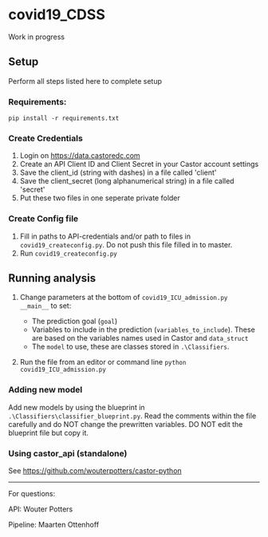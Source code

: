 # covid19_CDSS

Work in progress

## Setup
Perform all steps listed here to complete setup

### Requirements:
`pip install -r requirements.txt`

### Create Credentials
1) Login on https://data.castoredc.com
2) Create an API Client ID and Client Secret in your Castor account settings
3) Save the client_id (string with dashes) in a file called 'client'
4) Save the client_secret (long alphanumerical string) in a file called 'secret'
5) Put these two files in one seperate private folder

### Create Config file
1) Fill in paths to API-credentials and/or path to files in `covid19_createconfig.py`. Do not push this file filled in to master.
2) Run `covid19_createconfig.py`

## Running analysis
1. Change parameters at the bottom of `covid19_ICU_admission.py __main__` to set:
    + The prediction goal (`goal`)
    + Variables to include in the prediction (`variables_to_include`). These are based on the variables names used in Castor and `data_struct`
    + The `model` to use, these are classes stored in `.\Classifiers`. 

2. Run the file from an editor or command line `python covid19_ICU_admission.py` 

### Adding new model
Add new models by using the blueprint in `.\Classifiers\classifier_blueprint.py`. Read the comments within the file carefully and do NOT change the prewritten variables. DO NOT edit the blueprint file but copy it.


### Using castor_api (standalone)
See https://github.com/wouterpotters/castor-python


---
For questions:

API: Wouter Potters

Pipeline: Maarten Ottenhoff

